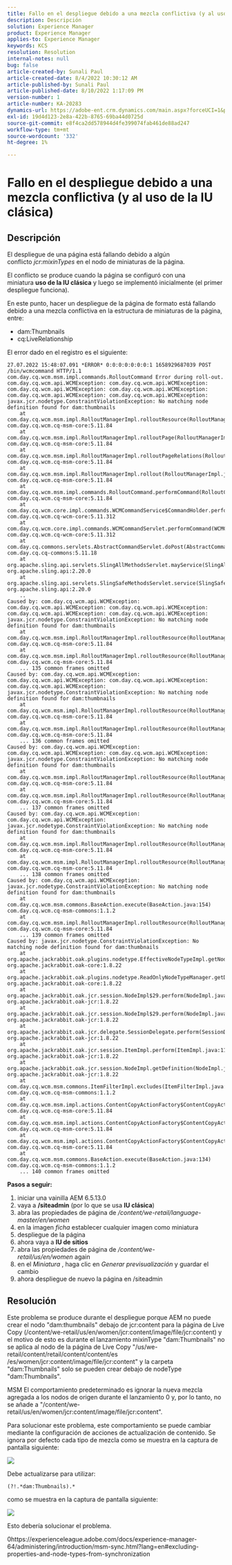 ```yaml
---
title: Fallo en el despliegue debido a una mezcla conflictiva (y al uso de la IU clásica)
description: Descripción
solution: Experience Manager
product: Experience Manager
applies-to: Experience Manager
keywords: KCS
resolution: Resolution
internal-notes: null
bug: false
article-created-by: Sunali Paul
article-created-date: 8/4/2022 10:30:12 AM
article-published-by: Sunali Paul
article-published-date: 8/10/2022 1:17:09 PM
version-number: 1
article-number: KA-20283
dynamics-url: https://adobe-ent.crm.dynamics.com/main.aspx?forceUCI=1&pagetype=entityrecord&etn=knowledgearticle&id=44fff16a-e013-ed11-b83d-002248086a27
exl-id: 19d4d123-2e8a-422b-8765-69ba44d0725d
source-git-commit: e8f4ca2dd578944d4fe399074fab461de88ad247
workflow-type: tm+mt
source-wordcount: '332'
ht-degree: 1%

---
```


# Fallo en el despliegue debido a una mezcla conflictiva (y al uso de la IU clásica)

## Descripción


El despliegue de una página está fallando debido a algún conflicto *jcr:mixinTypes* en el nodo de miniaturas de la página.

El conflicto se produce cuando la página se configuró con una miniatura <b>uso de la IU clásica</b> y luego se implementó inicialmente (el primer despliegue funciona).

En este punto, hacer un despliegue de la página de formato está fallando debido a una mezcla conflictiva en la estructura de miniaturas de la página, entre:

- dam:Thumbnails
- cq:LiveRelationship


El error dado en el registro es el siguiente:


```
27.07.2022 15:48:07.091 *ERROR* 0:0:0:0:0:0:0:1 1658929687039 POST /bin/wcmcommand HTTP/1.1 com.day.cq.wcm.msm.impl.commands.RolloutCommand Error during roll-out.
com.day.cq.wcm.api.WCMException: com.day.cq.wcm.api.WCMException: com.day.cq.wcm.api.WCMException: com.day.cq.wcm.api.WCMException: com.day.cq.wcm.api.WCMException: com.day.cq.wcm.api.WCMException: javax.jcr.nodetype.ConstraintViolationException: No matching node definition found for dam:thumbnails
    at com.day.cq.wcm.msm.impl.RolloutManagerImpl.rolloutResource(RolloutManagerImpl.java:824) com.day.cq.wcm.cq-msm-core:5.11.84
    at com.day.cq.wcm.msm.impl.RolloutManagerImpl.rolloutPage(RolloutManagerImpl.java:693) com.day.cq.wcm.cq-msm-core:5.11.84
    at com.day.cq.wcm.msm.impl.RolloutManagerImpl.rolloutPageRelations(RolloutManagerImpl.java:624) com.day.cq.wcm.cq-msm-core:5.11.84
    at com.day.cq.wcm.msm.impl.RolloutManagerImpl.rollout(RolloutManagerImpl.java:515) com.day.cq.wcm.cq-msm-core:5.11.84
    at com.day.cq.wcm.msm.impl.commands.RolloutCommand.performCommand(RolloutCommand.java:153) com.day.cq.wcm.cq-msm-core:5.11.84
    at com.day.cq.wcm.core.impl.commands.WCMCommandService$CommandHolder.performCommand(WCMCommandService.java:178) com.day.cq.wcm.cq-wcm-core:5.11.312
    at com.day.cq.wcm.core.impl.commands.WCMCommandServlet.performCommand(WCMCommandServlet.java:120) com.day.cq.wcm.cq-wcm-core:5.11.312
    at com.day.cq.commons.servlets.AbstractCommandServlet.doPost(AbstractCommandServlet.java:49) com.day.cq.cq-commons:5.11.18
    at org.apache.sling.api.servlets.SlingAllMethodsServlet.mayService(SlingAllMethodsServlet.java:146) org.apache.sling.api:2.20.0
    at org.apache.sling.api.servlets.SlingSafeMethodsServlet.service(SlingSafeMethodsServlet.java:342) org.apache.sling.api:2.20.0
    ..
Caused by: com.day.cq.wcm.api.WCMException: com.day.cq.wcm.api.WCMException: com.day.cq.wcm.api.WCMException: com.day.cq.wcm.api.WCMException: com.day.cq.wcm.api.WCMException: javax.jcr.nodetype.ConstraintViolationException: No matching node definition found for dam:thumbnails
    at com.day.cq.wcm.msm.impl.RolloutManagerImpl.rolloutResource(RolloutManagerImpl.java:824) com.day.cq.wcm.cq-msm-core:5.11.84
    at com.day.cq.wcm.msm.impl.RolloutManagerImpl.rolloutResource(RolloutManagerImpl.java:811) com.day.cq.wcm.cq-msm-core:5.11.84
    ... 135 common frames omitted
Caused by: com.day.cq.wcm.api.WCMException: com.day.cq.wcm.api.WCMException: com.day.cq.wcm.api.WCMException: com.day.cq.wcm.api.WCMException: javax.jcr.nodetype.ConstraintViolationException: No matching node definition found for dam:thumbnails
    at com.day.cq.wcm.msm.impl.RolloutManagerImpl.rolloutResource(RolloutManagerImpl.java:824) com.day.cq.wcm.cq-msm-core:5.11.84
    at com.day.cq.wcm.msm.impl.RolloutManagerImpl.rolloutResource(RolloutManagerImpl.java:811) com.day.cq.wcm.cq-msm-core:5.11.84
    ... 136 common frames omitted
Caused by: com.day.cq.wcm.api.WCMException: com.day.cq.wcm.api.WCMException: com.day.cq.wcm.api.WCMException: javax.jcr.nodetype.ConstraintViolationException: No matching node definition found for dam:thumbnails
    at com.day.cq.wcm.msm.impl.RolloutManagerImpl.rolloutResource(RolloutManagerImpl.java:824) com.day.cq.wcm.cq-msm-core:5.11.84
    at com.day.cq.wcm.msm.impl.RolloutManagerImpl.rolloutResource(RolloutManagerImpl.java:811) com.day.cq.wcm.cq-msm-core:5.11.84
    ... 137 common frames omitted
Caused by: com.day.cq.wcm.api.WCMException: com.day.cq.wcm.api.WCMException: javax.jcr.nodetype.ConstraintViolationException: No matching node definition found for dam:thumbnails
    at com.day.cq.wcm.msm.impl.RolloutManagerImpl.rolloutResource(RolloutManagerImpl.java:824) com.day.cq.wcm.cq-msm-core:5.11.84
    at com.day.cq.wcm.msm.impl.RolloutManagerImpl.rolloutResource(RolloutManagerImpl.java:811) com.day.cq.wcm.cq-msm-core:5.11.84
    ... 138 common frames omitted
Caused by: com.day.cq.wcm.api.WCMException: javax.jcr.nodetype.ConstraintViolationException: No matching node definition found for dam:thumbnails
    at com.day.cq.wcm.msm.commons.BaseAction.execute(BaseAction.java:154) com.day.cq.wcm.cq-msm-commons:1.1.2
    at com.day.cq.wcm.msm.impl.RolloutManagerImpl.rolloutResource(RolloutManagerImpl.java:790) com.day.cq.wcm.cq-msm-core:5.11.84
    ... 139 common frames omitted
Caused by: javax.jcr.nodetype.ConstraintViolationException: No matching node definition found for dam:thumbnails
    at org.apache.jackrabbit.oak.plugins.nodetype.EffectiveNodeTypeImpl.getNodeDefinition(EffectiveNodeTypeImpl.java:454) org.apache.jackrabbit.oak-core:1.8.22
    at org.apache.jackrabbit.oak.plugins.nodetype.ReadOnlyNodeTypeManager.getDefinition(ReadOnlyNodeTypeManager.java:396) org.apache.jackrabbit.oak-core:1.8.22
    at org.apache.jackrabbit.oak.jcr.session.NodeImpl$29.perform(NodeImpl.java:1031) org.apache.jackrabbit.oak-jcr:1.8.22
    at org.apache.jackrabbit.oak.jcr.session.NodeImpl$29.perform(NodeImpl.java:1023) org.apache.jackrabbit.oak-jcr:1.8.22
    at org.apache.jackrabbit.oak.jcr.delegate.SessionDelegate.perform(SessionDelegate.java:207) org.apache.jackrabbit.oak-jcr:1.8.22
    at org.apache.jackrabbit.oak.jcr.session.ItemImpl.perform(ItemImpl.java:112) org.apache.jackrabbit.oak-jcr:1.8.22
    at org.apache.jackrabbit.oak.jcr.session.NodeImpl.getDefinition(NodeImpl.java:1023) org.apache.jackrabbit.oak-jcr:1.8.22
    at com.day.cq.wcm.msm.commons.ItemFilterImpl.excludes(ItemFilterImpl.java:91) com.day.cq.wcm.cq-msm-commons:1.1.2
    at com.day.cq.wcm.msm.impl.actions.ContentCopyActionFactory$ContentCopyAction.applyFilters(ContentCopyActionFactory.java:293) com.day.cq.wcm.cq-msm-core:5.11.84
    at com.day.cq.wcm.msm.impl.actions.ContentCopyActionFactory$ContentCopyAction.createCopy(ContentCopyActionFactory.java:245) com.day.cq.wcm.cq-msm-core:5.11.84
    at com.day.cq.wcm.msm.impl.actions.ContentCopyActionFactory$ContentCopyAction.doExecute(ContentCopyActionFactory.java:208) com.day.cq.wcm.cq-msm-core:5.11.84
    at com.day.cq.wcm.msm.commons.BaseAction.execute(BaseAction.java:134) com.day.cq.wcm.cq-msm-commons:1.1.2
    ... 140 common frames omitted
```


<b>Pasos a seguir:</b>

1. iniciar una vainilla AEM 6.5.13.0
2. vaya a <b>/siteadmin</b> (por lo que se usa <b>IU clásica</b>)
3. abra las propiedades de página de */content/we-retail/language-master/en/women*
4. en la imagen *ficha* establecer cualquier imagen como miniatura
5. despliegue de la página
6. ahora vaya a <b>IU de sitios</b>
7. abra las propiedades de página de */content/we-retail/us/en/women* again
8. en el *Miniatura* , haga clic en *Generar previsualización* y guardar el cambio
9. ahora despliegue de nuevo la página en /siteadmin



## Resolución


Este problema se produce durante el despliegue porque AEM no puede crear el nodo &quot;dam:thumbnails&quot; debajo de jcr:content para la página de Live Copy (/content/we-retail/us/en/women/jcr:content/image/file/jcr:content) y el motivo de esto es durante el lanzamiento mixinType &quot;dam:Thumbnails&quot; no se aplica al nodo de la página de Live Copy &quot;/us/we-retail/content/retail/content/content/es /es/women/jcr:content/image/file/jcr:content&quot; y la carpeta &quot;dam:Thumbnails&quot; solo se pueden crear debajo de nodeType &quot;dam:Thumbnails&quot;.

MSM El comportamiento predeterminado es ignorar la nueva mezcla agregada a los nodos de origen durante el lanzamiento 0 y, por lo tanto, no se añade a &quot;/content/we-retail/us/en/women/jcr:content/image/file/jcr:content&quot;.

Para solucionar este problema, este comportamiento se puede cambiar mediante la configuración de acciones de actualización de contenido.
Se ignora por defecto cada tipo de mezcla como se muestra en la captura de pantalla siguiente:

![](assets/6e22f175-e313-ed11-b83d-002248086a27.png)

Debe actualizarse para utilizar:


```
(?!.*dam:Thumbnails).*
```


como se muestra en la captura de pantalla siguiente:

![](assets/4d5f7db7-e313-ed11-b83d-002248086a27.png)

Esto debería solucionar el problema.

0https://experienceleague.adobe.com/docs/experience-manager-64/administering/introduction/msm-sync.html?lang=en#excluding-properties-and-node-types-from-synchronization
